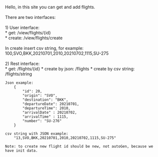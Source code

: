 Hello, in this site you can get and add flights. \
\
    There are two interfaces:\
\
    1) User interface:\
        * get: /view/flights/{id}\
        * create: /view/flights/create\
\
    In create insert csv string, for example: 100,SVO,BKK,20210701,2010,20210702,1115,SU-275\
\
    2) Rest interface:\
        * get: /flights/{id}
        * create by json: /flights
        * create by csv string: /flights/string

    Json example:
        {
            "id": 20,
            "origin": "SVO",
            "destination": "BKK",
            "departureDate": 20210701,
            "departureTime": 2010,
            "arrivalDate" : 20210702,
            "arrivalTime" : 1115,
            "number": "SU-276"
        }

    csv string with JSON example:
        "13,SVO,BKK,20210701,2010,20210702,1115,SU-275"

    Note: to create new flight id should be new, not autoGen, because we have init data.
